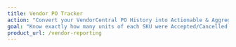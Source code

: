 ```yaml
---
title: Vendor PO Tracker
action: "Convert your VendorCentral PO History into Actionable & Aggregated Data!"
goal: "Know exactly how many units of each SKU were Accepted/Cancelled on a weekly cadence."
product_url: /vendor-reporting
---
```

